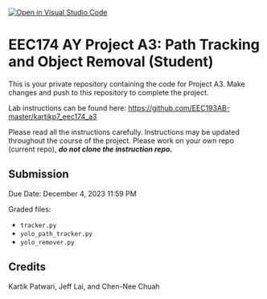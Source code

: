 [![Open in Visual Studio Code](https://classroom.github.com/assets/open-in-vscode-718a45dd9cf7e7f842a935f5ebbe5719a5e09af4491e668f4dbf3b35d5cca122.svg)](https://classroom.github.com/online_ide?assignment_repo_id=12980120&assignment_repo_type=AssignmentRepo)
# EEC174 AY Project A3: Path Tracking and Object Removal (Student)

This is your private repository containing the code for Project A3. Make changes and push to this repository to complete the project.

Lab instructions can be found here: https://github.com/EEC193AB-master/kartikp7_eec174_a3

Please read all the instructions carefully. Instructions may be updated throughout the course of the project.
Please work on your own repo (current repo), ***do not clone the instruction repo.***

## Submission

Due Date: December 4, 2023 11:59 PM

Graded files:
- ```tracker.py```
- ```yolo_path_tracker.py```
- ```yolo_remover.py```

## Credits
Kartik Patwari, Jeff Lai, and Chen-Nee Chuah
